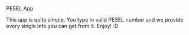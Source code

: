 PESEL App

This app is quite simple. You type in valid PESEL number and we provide every single info you can get from it. Enjoy! :D